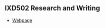 <h2>IXD502 Research and Writing</h2>

+ [Webpage](http://sarahjaneowens.github.io/ixd502-research-and-writing/home.html)